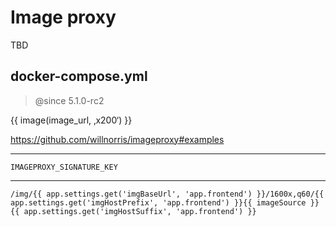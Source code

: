 # Image proxy

TBD

## docker-compose.yml

> @since 5.1.0-rc2

{{ image(image_url, ‚x200‘) }}

https://github.com/willnorris/imageproxy#examples

----

`IMAGEPROXY_SIGNATURE_KEY`

----

    /img/{{ app.settings.get('imgBaseUrl', 'app.frontend') }}/1600x,q60/{{ app.settings.get('imgHostPrefix', 'app.frontend') }}{{ imageSource }}{{ app.settings.get('imgHostSuffix', 'app.frontend') }}

